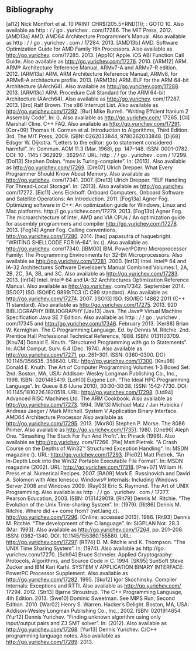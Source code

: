 Bibliography
-
[al12] 		Nick Montfort et al. 10 PRINT CHR$(205.5+RND(1)); : GOTO 10. Also available as http : / / go . yurichev .
com/17286. The MIT Press, 2012.
[AMD13a] 	AMD. AMD64 Architecture Programmer’s Manual. Also available as http : / / go . yurichev . com / 17284.
2013.
[AMD13b] 	AMD. Software Optimization Guide for AMD Family 16h Processors. Also available as http://go.yurichev.
com/17285. 2013.
[App10] 	Apple. iOS ABI Function Call Guide. Also available as http://go.yurichev.com/17276. 2010.
[ARM12] 	ARM. ARM® Architecture Reference Manual, ARMv7-A and ARMv7-R edition. 2012.
[ARM13a] 	ARM. ARM Architecture Reference Manual, ARMv8, for ARMv8-A architecture profile. 2013.
[ARM13b] 	ARM. ELF for the ARM 64-bit Architecture (AArch64). Also available as http://go.yurichev.com/17288.
2013.
[ARM13c] 	ARM. Procedure Call Standard for the ARM 64-bit Architecture (AArch64). Also available as http://go.yurichev.
com/17287. 2013.
[Bro] 		Ralf Brown. The x86 Interrupt List. Also available as http://go.yurichev.com/17292.
[Bur] 		Mike Burrell. “Writing Effcient Itanium 2 Assembly Code”. In: (). Also available as http://go.yurichev.com/
17265.
[Cli] 		Marshall Cline. C++ FAQ. Also available as http://go.yurichev.com/17291.
[Cor+09] Thomas H. Cormen et al. Introduction to Algorithms, Third Edition. 3rd. The MIT Press, 2009. ISBN: 0262033844,
9780262033848.
[Dij68] 	Edsger W. Dijkstra. “Letters to the editor: go to statement considered harmful”. In: Commun. ACM 11.3 (Mar. 1968),
pp. 147–148. ISSN: 0001-0782. DOI: 10 . 1145 / 362929 . 362947. URL: http : / / go . yurichev . com /
17299.
[Dol13] 	Stephen Dolan. “mov is Turing-complete”. In: (2013). Also available as http://go.yurichev.com/17269.
[Dre07] 	Ulrich Drepper. What Every Programmer Should Know About Memory. Also available as http://go.yurichev.
com/17341. 2007.
[Dre13] 	Ulrich Drepper. “ELF Handling For Thread-Local Storage”. In: (2013). Also available as http://go.yurichev.
com/17272.
[Eic11] 	Jens Eickhoff. Onboard Computers, Onboard Software and Satellite Operations: An Introduction. 2011.
[Fog13a] 	Agner Fog. Optimizing software in C++: An optimization guide for Windows, Linux and Mac platforms. http://
go.yurichev.com/17279. 2013.
[Fog13b] 	Agner Fog. The microarchitecture of Intel, AMD and VIA CPUs / An optimization guide for assembly programmers and compiler http://go.yurichev.com/17278. 2013.
[Fog14] 	Agner Fog. Calling conventions. http://go.yurichev.com/17280. 2014.
[haq] 		papasutra of haquebright. “WRITING SHELLCODE FOR IA-64”. In: (). Also available as http://go.yurichev.
com/17340.
[IBM00] 	IBM. PowerPC(tm) Microprocessor Family: The Programming Environments for 32-Bit Microprocessors. Also available
as http://go.yurichev.com/17281. 2000.
[Int13] 	Intel. Intel® 64 and IA-32 Architectures Software Developer’s Manual Combined Volumes:1, 2A, 2B, 2C, 3A, 3B, and 3C.
Also available as http://go.yurichev.com/17283. 2013.
[Int14] 	Intel. Intel® 64 and IA-32 Architectures Optimization Reference Manual. Also available as http://go.yurichev.
com/17342. September 2014.
[ISO07] 	ISO. ISO/IEC 9899:TC3 (C C99 standard). Also available as http://go.yurichev.com/17274. 2007.
[ISO13] 	ISO. ISO/IEC 14882:2011 (C++ 11 standard). Also available as http://go.yurichev.com/17275. 2013.
920
BIBLIOGRAPHY BIBLIOGRAPHY
[Jav13] 	Java. The Java® Virtual Machine Specification Java SE 7 Edition. Also available as http : / / go . yurichev .
com/17345 and http://go.yurichev.com/17346. February 2013.
[Ker88] 	Brian W. Kernighan. The C Programming Language. Ed. by Dennis M. Ritchie. 2nd. Prentice Hall Professional
Technical Reference, 1988. ISBN: 0131103709.
[Knu74] 	Donald E. Knuth. “Structured Programming with go to Statements”. In: ACM Comput. Surv. 6.4 (Dec. 1974). Also
available as http://go.yurichev.com/17271, pp. 261–301. ISSN: 0360-0300. DOI: 10.1145/356635.
356640. URL: http://go.yurichev.com/17300.
[Knu98] 	Donald E. Knuth. The Art of Computer Programming Volumes 1-3 Boxed Set. 2nd. Boston, MA, USA: Addison-
Wesley Longman Publishing Co., Inc., 1998. ISBN: 0201485419.
[Loh10] 	Eugene Loh. “The Ideal HPC Programming Language”. In: Queue 8.6 (June 2010), 30:30–30:38. ISSN: 1542-7730.
DOI: 10.1145/1810226.1820518. URL: http://go.yurichev.com/17298.
[Ltd94] 	Advanced RISC Machines Ltd. The ARM Cookbook. Also available as http://go.yurichev.com/17273.
1994.
[Mit13] 	Michael Matz / Jan Hubicka / Andreas Jaeger / Mark Mitchell. System V Application Binary Interface. AMD64 Architecture Processor Also available as http://go.yurichev.com/17295. 2013.
[Mor80] 	Stephen P. Morse. The 8086 Primer. Also available as http://go.yurichev.com/17351. 1980.
[One96] 	Aleph One. “Smashing The Stack For Fun And Profit”. In: Phrack (1996). Also available as http://go.yurichev.
com/17266.
[Pie] 		Matt Pietrek. “A Crash Course on the Depths of Win32™ Structured Exception Handling”. In: MSDN magazine ().
URL: http://go.yurichev.com/17293.
[Pie02] 	Matt Pietrek. “An In-Depth Look into the Win32 Portable Executable File Format”. In: MSDN magazine (2002).
URL: http://go.yurichev.com/17318.
[Pre+07] 	William H. Press et al. Numerical Recipes. 2007.
[RA09] Mark E. Russinovich and David A. Solomon with Alex Ionescu. Windows® Internals: Including Windows Server 2008 and Windows 2009.
[Ray03] 	Eric S. Raymond. The Art of UNIX Programming. Also available as http : / / go . yurichev . com / 17277.
Pearson Education, 2003. ISBN: 0131429019.
[Rit79] 	Dennis M. Ritchie. “The Evolution of the Unix Time-sharing System”. In: (1979).
[Rit86] 	Dennis M. Ritchie. Where did ++ come from? (net.lang.c). http://go.yurichev.com/17296. [Online; accessed
2013]. 1986.
[Rit93] 	Dennis M. Ritchie. “The development of the C language”. In: SIGPLAN Not. 28.3 (Mar. 1993). Also available as
http://go.yurichev.com/17264, pp. 201–208. ISSN: 0362-1340. DOI: 10.1145/155360.155580.
URL: http://go.yurichev.com/17297.
[RT74] 		D. M. Ritchie and K. Thompson. “The UNIX Time Sharing System”. In: (1974). Also available as http://go.
yurichev.com/17270.
[Sch94] 	Bruce Schneier. Applied Cryptography: Protocols, Algorithms, and Source Code in C. 1994.
[SK95] 		SunSoft Steve Zucker and IBM Kari Karhi. SYSTEM V APPLICATION BINARY INTERFACE: PowerPC Processor Supplement.
Also available as http://go.yurichev.com/17282. 1995.
[Sko12] 	Igor Skochinsky. Compiler Internals: Exceptions and RTTI. Also available as http://go.yurichev.com/
17294. 2012.
[Str13] 	Bjarne Stroustrup. The C++ Programming Language, 4th Edition. 2013.
[Swe10] 	Dominic Sweetman. See MIPS Run, Second Edition. 2010.
[War02] 	Henry S. Warren. Hacker’s Delight. Boston, MA, USA: Addison-Wesley Longman Publishing Co., Inc., 2002. ISBN:
0201914654.
[Yur12] 	Dennis Yurichev. “Finding unknown algorithm using only input/output pairs and Z3 SMT solver”. In: (2012). Also
available as http://go.yurichev.com/17268.
[Yur13] 	Dennis Yurichev. C/C++ programming language notes. Also available as http://go.yurichev.com/17289.
2013.